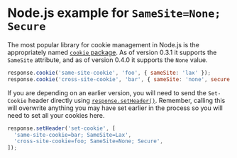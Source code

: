 <!--
 Copyright 2019 Google Inc.

 Licensed under the Apache License, Version 2.0 (the "License");
 you may not use this file except in compliance with the License.
 You may obtain a copy of the License at

     http://www.apache.org/licenses/LICENSE-2.0

 Unless required by applicable law or agreed to in writing, software
 distributed under the License is distributed on an "AS IS" BASIS,
 WITHOUT WARRANTIES OR CONDITIONS OF ANY KIND, either express or implied.
 See the License for the specific language governing permissions and
 limitations under the License.
-->

# Node.js example for `SameSite=None; Secure`

The most popular library for cookie management in Node.js is the appropriately
named [`cookie` package](https://www.npmjs.com/package/cookie). As of version
0.3.1 it supports the `SameSite` attribute, and as of version 0.4.0 it supports
the `None` value.

```js
response.cookie('same-site-cookie', 'foo', { sameSite: 'lax' });
response.cookie('cross-site-cookie', 'bar', { sameSite: 'none', secure: true });
```

If you are depending on an earlier version, you will need to send the
`Set-Cookie` header directly using
[`response.setHeader()`](https://nodejs.org/docs/v0.4.0/api/http.html#response.setHeader).
Remember, calling this will overwrite anything you may have set earlier in the
process so you will need to set all your cookies here.

```js
response.setHeader('set-cookie', [
  'same-site-cookie=bar; SameSite=Lax',
  'cross-site-cookie=foo; SameSite=None; Secure',
]);
```
